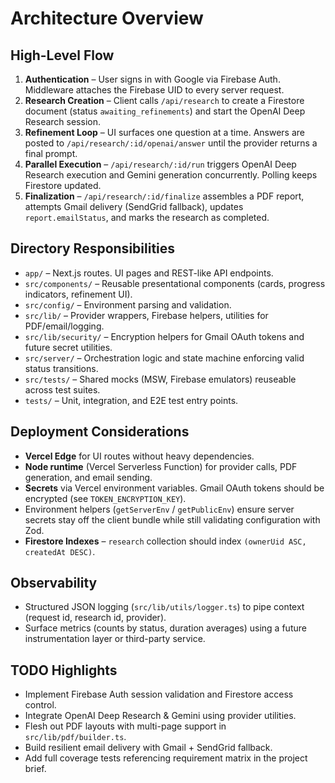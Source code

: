 # Architecture Overview

## High-Level Flow

1. **Authentication** – User signs in with Google via Firebase Auth. Middleware attaches the Firebase UID to every server request.
2. **Research Creation** – Client calls `/api/research` to create a Firestore document (status `awaiting_refinements`) and start the OpenAI Deep Research session.
3. **Refinement Loop** – UI surfaces one question at a time. Answers are posted to `/api/research/:id/openai/answer` until the provider returns a final prompt.
4. **Parallel Execution** – `/api/research/:id/run` triggers OpenAI Deep Research execution and Gemini generation concurrently. Polling keeps Firestore updated.
5. **Finalization** – `/api/research/:id/finalize` assembles a PDF report, attempts Gmail delivery (SendGrid fallback), updates `report.emailStatus`, and marks the research as completed.

## Directory Responsibilities

- `app/` – Next.js routes. UI pages and REST-like API endpoints.
- `src/components/` – Reusable presentational components (cards, progress indicators, refinement UI).
- `src/config/` – Environment parsing and validation.
- `src/lib/` – Provider wrappers, Firebase helpers, utilities for PDF/email/logging.
- `src/lib/security/` – Encryption helpers for Gmail OAuth tokens and future secret utilities.
- `src/server/` – Orchestration logic and state machine enforcing valid status transitions.
- `src/tests/` – Shared mocks (MSW, Firebase emulators) reuseable across test suites.
- `tests/` – Unit, integration, and E2E test entry points.

## Deployment Considerations

- **Vercel Edge** for UI routes without heavy dependencies.
- **Node runtime** (Vercel Serverless Function) for provider calls, PDF generation, and email sending.
- **Secrets** via Vercel environment variables. Gmail OAuth tokens should be encrypted (see `TOKEN_ENCRYPTION_KEY`).
- Environment helpers (`getServerEnv` / `getPublicEnv`) ensure server secrets stay off the client bundle while still validating configuration with Zod.
- **Firestore Indexes** – `research` collection should index `(ownerUid ASC, createdAt DESC)`.

## Observability

- Structured JSON logging (`src/lib/utils/logger.ts`) to pipe context (request id, research id, provider).
- Surface metrics (counts by status, duration averages) using a future instrumentation layer or third-party service.

## TODO Highlights

- Implement Firebase Auth session validation and Firestore access control.
- Integrate OpenAI Deep Research & Gemini using provider utilities.
- Flesh out PDF layouts with multi-page support in `src/lib/pdf/builder.ts`.
- Build resilient email delivery with Gmail + SendGrid fallback.
- Add full coverage tests referencing requirement matrix in the project brief.

